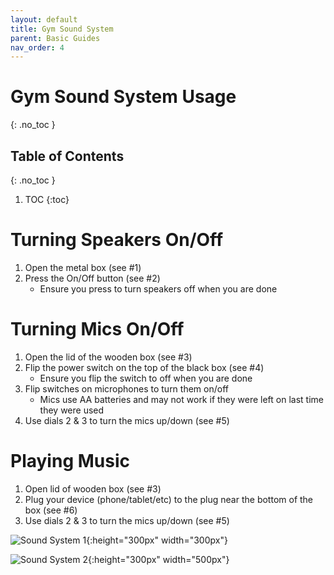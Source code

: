 ```yaml
---
layout: default
title: Gym Sound System
parent: Basic Guides
nav_order: 4
---
```


# Gym Sound System Usage
{: .no_toc }

## Table of Contents
{: .no_toc }

1. TOC
{:toc}

# Turning Speakers On/Off
1. Open the metal box (see #1)
1. Press the On/Off button (see #2)
   - Ensure you press to turn speakers off when you are done

# Turning Mics On/Off
1. Open the lid of the wooden box (see #3)
1. Flip the power switch on the top of the black box (see #4)
   - Ensure you flip the switch to off when you are done
1. Flip switches on microphones to turn them on/off
   - Mics use AA batteries and may not work if they were left on last time they were used
1. Use dials 2 & 3 to turn the mics up/down (see #5)

# Playing Music
1. Open lid of wooden box (see #3)
1. Plug your device (phone/tablet/etc) to the plug near the bottom of the box (see #6)
1. Use dials 2 & 3 to turn the mics up/down (see #5)

![Sound System 1](/tech-help-docs/assets/images/basic-guides/gym-sound/1.png){:height="300px" width="300px"}

![Sound System 2](/tech-help-docs/assets/images/basic-guides/gym-sound/2.png){:height="300px" width="500px"}
